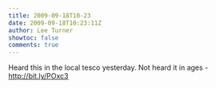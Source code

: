 ```yaml
---
title: 2009-09-18T10-23
date: 2009-09-18T10:23:11Z
author: Lee Turner
showtoc: false
comments: true
---
```


Heard this in the local tesco yesterday.  Not heard it in ages - http://bit.ly/POxc3


